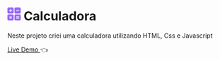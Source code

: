 # <img src="calculator.png" height="30rem" /> Calculadora

Neste projeto criei uma calculadora utilizando HTML, Css e Javascript

[ Live Demo ](https://jhenriquem.github.io/Calculadora) :point_left:
